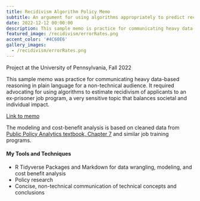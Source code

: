 ```yaml
---
title: Recidivism Algorithm Policy Memo
subtitle: An argument for using algorithms appropriately to predict recidivism.
date: 2022-12-12 00:00:00
description: This sample memo is practice for communicating heavy data-based reasoning in plain language for a non-technical audience. It required advocating for using algorithms to estimate recidivism of applicants to an ex-prisoner job program, a very sensitive topic that balances societal and individual impact.
featured_image: /recidivism/errorRates.png
accent_color: '#4C60E6'
gallery_images:
  - /recidivism/errorRates.png
---
```


Project at the University of Pennsylvania, Fall 2022

This sample memo was practice for communicating heavy data-based reasoning in plain language for a non-technical audience. It required advocating for using algorithms to estimate recidivism of applicants to an ex-prisoner job program, a very sensitive topic that balances societal and individual impact. 

[Link to memo](https://bennkeel.github.io/documents/RecidivismMemo.pdf)

The modeling and cost-benefit analysis is based on cleaned data from [Public Policy Analytics textbook, Chapter 7](https://urbanspatial.github.io/PublicPolicyAnalytics/people-based-ml-models-algorithmic-fairness.html) and similar job training programs.

#### My Tools and Techniques
* R Tidyverse Packages and Markdown for data wrangling, modeling, and cost benefit analysis
* Policy research
* Concise, non-technical communication of technical concepts and conclusions